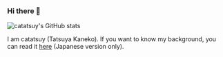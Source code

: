 ### Hi there 👋

![catatsuy's GitHub stats](https://github-readme-stats.vercel.app/api?username=catatsuy)

I am catatsuy (Tatsuya Kaneko). If you want to know my background, you can read it [here](https://github.com/catatsuy/resume) (Japanese version only).

<!--
**catatsuy/catatsuy** is a ✨ _special_ ✨ repository because its `README.md` (this file) appears on your GitHub profile.

Here are some ideas to get you started:

- 🔭 I’m currently working on ...
- 🌱 I’m currently learning ...
- 👯 I’m looking to collaborate on ...
- 🤔 I’m looking for help with ...
- 💬 Ask me about ...
- 📫 How to reach me: ...
- 😄 Pronouns: ...
- ⚡ Fun fact: ...
-->
